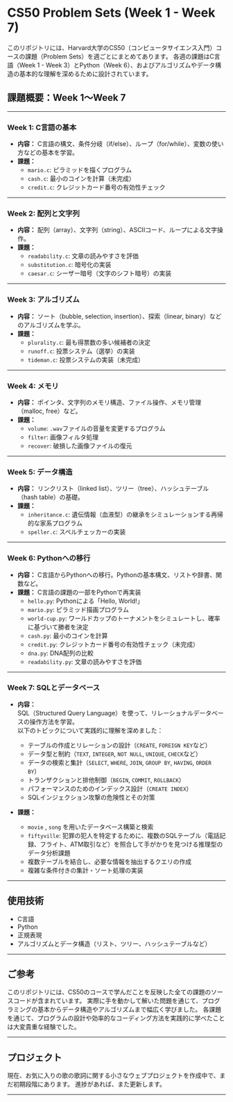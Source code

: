 # CS50 Problem Sets (Week 1 - Week 7)

このリポジトリには、Harvard大学のCS50（コンピュータサイエンス入門）コースの課題（Problem Sets）を週ごとにまとめてあります。
各週の課題はC言語（Week 1 - Week 3）とPython（Week 6）、およびアルゴリズムやデータ構造の基本的な理解を深めるために設計されています。

## 課題概要：Week 1〜Week 7

---

### Week 1: C言語の基本
- **内容：** C言語の構文、条件分岐（if/else）、ループ（for/while）、変数の使い方などの基本を学習。
- **課題：**
  - `mario.c`: ピラミッドを描くプログラム
  - `cash.c`: 最小のコインを計算（未完成）
  - `credit.c`: クレジットカード番号の有効性チェック

---

### Week 2: 配列と文字列
- **内容：** 配列（array）、文字列（string）、ASCIIコード、ループによる文字操作。
- **課題：**
  - `readability.c`: 文章の読みやすさを評価
  - `substitution.c`: 暗号化の実装
  - `caesar.c`: シーザー暗号（文字のシフト暗号）の実装

---

### Week 3: アルゴリズム
- **内容：** ソート（bubble, selection, insertion）、探索（linear, binary）などのアルゴリズムを学ぶ。
- **課題：**
  - `plurality.c`: 最も得票数の多い候補者の決定
  - `runoff.c`: 投票システム（選挙）の実装 
  - `tideman.c`: 投票システムの実装（未完成）

---

### Week 4: メモリ
- **内容：** ポインタ、文字列のメモリ構造、ファイル操作、メモリ管理（malloc, free）など。
- **課題：**
  - `volume`: `.wav`ファイルの音量を変更するプログラム
  - `filter`: 画像フィルタ処理
  - `recover`: 破損した画像ファイルの復元

---

### Week 5: データ構造
- **内容：** リンクリスト（linked list）、ツリー（tree）、ハッシュテーブル（hash table）の基礎。
- **課題：**
  - `inheritance.c`: 遺伝情報（血液型）の継承をシミュレーションする再帰的な家系プログラム
  - `speller.c`: スペルチェッカーの実装
---

### Week 6: Pythonへの移行
- **内容：** C言語からPythonへの移行。Pythonの基本構文、リストや辞書、関数など。
- **課題：** C言語の課題の一部をPythonで再実装
  - `hello.py`: Pythonによる「Hello, World!」
  - `mario.py`: ピラミッド描画プログラム
  - `world-cup.py`: ワールドカップのトーナメントをシミュレートし、確率に基づいて勝者を決定
  - `cash.py`: 最小のコインを計算
  - `credit.py`: クレジットカード番号の有効性チェック（未完成）
  - `dna.py`: DNA配列の比較
  - `readability.py`: 文章の読みやすさを評価
---

### Week 7: SQLとデータベース
- **内容：**  
  SQL（Structured Query Language）を使って、リレーショナルデータベースの操作方法を学習。  
  以下のトピックについて実践的に理解を深めました：
  - テーブルの作成とリレーションの設計（`CREATE`, `FOREIGN KEY`など）
  - データ型と制約（`TEXT`, `INTEGER`, `NOT NULL`, `UNIQUE`, `CHECK`など）
  - データの検索と集計（`SELECT`, `WHERE`, `JOIN`, `GROUP BY`, `HAVING`, `ORDER BY`）
  - トランザクションと排他制御（`BEGIN`, `COMMIT`, `ROLLBACK`）
  - パフォーマンスのためのインデックス設計（`CREATE INDEX`）
  - SQLインジェクション攻撃の危険性とその対策

- **課題：**
  - `movie` , `song` を用いたデータベース構築と検索
  - `fiftyville`: 犯罪の犯人を特定するために、複数のSQLテーブル（電話記録、フライト、ATM取引など）を照合して手がかりを見つける推理型のデータ分析課題
  - 複数テーブルを結合し、必要な情報を抽出するクエリの作成
  - 複雑な条件付きの集計・ソート処理の実装

---

## 使用技術

- C言語
- Python
- 正規表現
- アルゴリズムとデータ構造（リスト、ツリー、ハッシュテーブルなど）

---

## ご参考

このリポジトリには、CS50のコースで学んだことを反映した全ての課題のソースコードが含まれています。
実際に手を動かして解いた問題を通じて、プログラミングの基本からデータ構造やアルゴリズムまで幅広く学びました。
各課題を通じて、プログラムの設計や効率的なコーディング方法を実践的に学べたことは大変貴重な経験でした。

---

## プロジェクト

現在、お気に入りの歌の歌詞に関する小さなウェブプロジェクトを作成中で、まだ初期段階にあります。
進捗があれば、また更新します。

---
